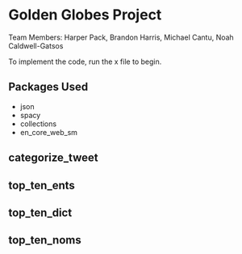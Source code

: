 # Golden Globes Project
Team Members: Harper Pack, Brandon Harris, Michael Cantu, Noah Caldwell-Gatsos

To implement the code, run the x file to begin.

## Packages Used
* json
* spacy
* collections
* en_core_web_sm

## categorize_tweet

## top_ten_ents

## top_ten_dict

## top_ten_noms

